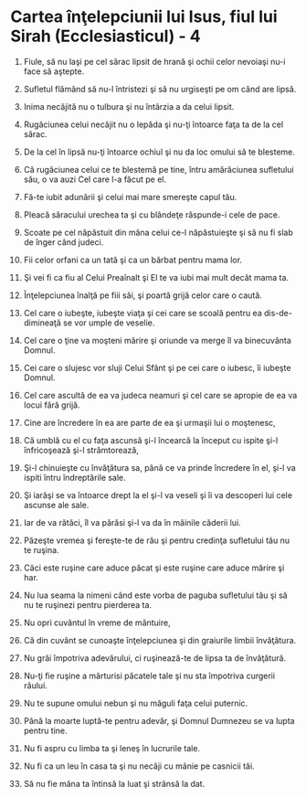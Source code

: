 # Cartea &#238;n&#355;elepciunii lui Isus, fiul lui Sirah (Ecclesiasticul) - 4

1. Fiule, să nu laşi pe cel sărac lipsit de hrană şi ochii celor nevoiaşi nu-i face să aştepte. 

2. Sufletul flămând să nu-l întristezi şi să nu urgiseşti pe om când are lipsă. 

3. Inima necăjită nu o tulbura şi nu întârzia a da celui lipsit. 

4. Rugăciunea celui necăjit nu o lepăda şi nu-ţi întoarce faţa ta de la cel sărac. 

5. De la cel în lipsă nu-ţi întoarce ochiul şi nu da loc omului să te blesteme. 

6. Că rugăciunea celui ce te blestemă pe tine, întru amărăciunea sufletului său, o va auzi Cel care l-a făcut pe el. 

7. Fă-te iubit adunării şi celui mai mare smereşte capul tău. 

8. Pleacă săracului urechea ta şi cu blândeţe răspunde-i cele de pace. 

9. Scoate pe cel năpăstuit din mâna celui ce-l năpăstuieşte şi să nu fi slab de înger când judeci. 

10. Fii celor orfani ca un tată şi ca un bărbat pentru mama lor. 

11. Şi vei fi ca fiu al Celui Preaînalt şi El te va iubi mai mult decât mama ta. 

12. Înţelepciunea înalţă pe fiii săi, şi poartă grijă celor care o caută. 

13. Cel care o iubeşte, iubeşte viaţa şi cei care se scoală pentru ea dis-de-dimineaţă se vor umple de veselie. 

14. Cel care o ţine va moşteni mărire şi oriunde va merge îl va binecuvânta Domnul. 

15. Cei care o slujesc vor sluji Celui Sfânt şi pe cei care o iubesc, îi iubeşte Domnul. 

16. Cel care ascultă de ea va judeca neamuri şi cel care se apropie de ea va locui fără grijă. 

17. Cine are încredere în ea are parte de ea şi urmaşii lui o moştenesc, 

18. Că umblă cu el cu faţa ascunsă şi-l încearcă la început cu ispite şi-l înfricoşează şi-l strâmtorează, 

19. Şi-l chinuieşte cu învăţătura sa, până ce va prinde încredere în el, şi-l va ispiti întru îndreptările sale. 

20. Şi iarăşi se va întoarce drept la el şi-l va veseli şi îi va descoperi lui cele ascunse ale sale. 

21. Iar de va rătăci, îl va părăsi şi-l va da în mâinile căderii lui. 

22. Păzeşte vremea şi fereşte-te de rău şi pentru credinţa sufletului tău nu te ruşina. 

23. Căci este ruşine care aduce păcat şi este ruşine care aduce mărire şi har. 

24. Nu lua seama la nimeni când este vorba de paguba sufletului tău şi să nu te ruşinezi pentru pierderea ta. 

25. Nu opri cuvântul în vreme de mântuire, 

26. Că din cuvânt se cunoaşte înţelepciunea şi din graiurile limbii învăţătura. 

27. Nu grăi împotriva adevărului, ci ruşinează-te de lipsa ta de învăţătură. 

28. Nu-ţi fie ruşine a mărturisi păcatele tale şi nu sta împotriva curgerii râului. 

29. Nu te supune omului nebun şi nu măguli faţa celui puternic. 

30. Până la moarte luptă-te pentru adevăr, şi Domnul Dumnezeu se va lupta pentru tine. 

31. Nu fi aspru cu limba ta şi leneş în lucrurile tale. 

32. Nu fi ca un leu în casa ta şi nu necăji cu mânie pe casnicii tăi. 

33. Să nu fie mâna ta întinsă la luat şi strânsă la dat. 

